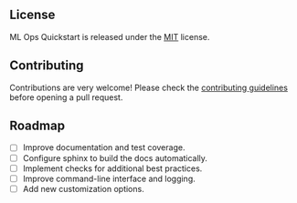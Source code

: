## License
ML Ops Quickstart is released under the [MIT](LICENSE) license.

## Contributing

Contributions are very welcome! Please check the [contributing guidelines](CONTRIBUTING.md) before opening a pull request.

## Roadmap

- [ ] Improve documentation and test coverage.
- [ ] Configure sphinx to build the docs automatically.
- [ ] Implement checks for additional best practices.
- [ ] Improve command\-line interface and logging.
- [ ] Add new customization options.